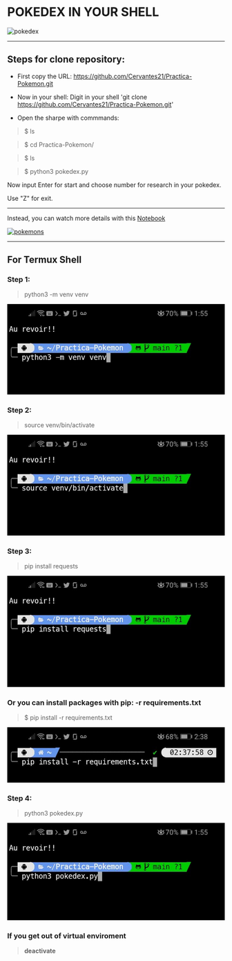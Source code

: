 # POKEDEX IN YOUR SHELL

![pokedex](https://imgs.search.brave.com/E-VFZ0vCuBzFxnKl7X-VsFoi55WKvOygFT2nvHJD_PE/rs:fit:1200:630:1/g:ce/aHR0cHM6Ly9saDMu/Z29vZ2xldXNlcmNv/bnRlbnQuY29tL3By/b3h5L3IxRzlhZ2Iz/ZkFVT0hDN19mc3Vk/VTlWakNiU0F2RndB/ZkwtQXhoMFY2bkhQ/MkZuVFNOVXo3S0s3/SEFuTVY0cjRXYU9K/N2hnUGVzUVNLTTdm/S182Vnp6MUdXdW1K/TURsdW11dDg0THlU/XzFHd2tvd3c9dzEy/MDAtaDYzMC1wLWst/bm8tbnU)

---
## Steps for clone repository:

* First copy the URL:
https://github.com/Cervantes21/Practica-Pokemon.git

* Now in your shell: 
Digit in your shell 'git clone https://github.com/Cervantes21/Practica-Pokemon.git'

* Open the sharpe with commmands:


> $ ls

> $ cd Practica-Pokemon/

> $ ls

> $ python3 pokedex.py



Now input Enter for start
and choose number for research in your pokedex.

Use "Z" for exit.

---

Instead, you can watch more details with this [Notebook](https://github.com/Cervantes21/Practica-Pokemon/blob/main/Practica_de_tabulacion_de_datos_pokemon.ipynb)

[![pokemons](https://imgs.search.brave.com/Mbq4_ZNbUysTRFLqtaAJjlIoTf1h-vqaqG6dOjneY5s/rs:fit:1200:628:1/g:ce/aHR0cHM6Ly9pbWdp/eC5yYW5rZXIuY29t/L2xpc3Rfb2dfaW1n/Lzg2LzE3MDQ2MzYv/b3JpZ2luYWwvYmVz/dC1maWdodGluZy1w/b2tlbW9uLXUxP2Zt/PXBqcGcmcT04MA)](https://github.com/Cervantes21/Practica-Pokemon/blob/main/Practica_de_tabulacion_de_datos_pokemon.ipynb)

---

## For Termux Shell

### Step 1:

> python3 -m venv venv

![step1](./raw/step1.jpeg)
### Step 2:

> source venv/bin/activate

![Step2](./raw/step2.jpeg)

### Step 3:

> pip install requests

![step3](./raw/step3.jpeg)

### **Or you can install packages with pip: -r requirements.txt**

> $ pip install -r requirements.txt

![requirements](./raw/requirements.jpeg)
 
### Step 4:

> python3 pokedex.py

![step4](./raw/step4.jpeg)

### If you get out of virtual enviroment

> **deactivate**
